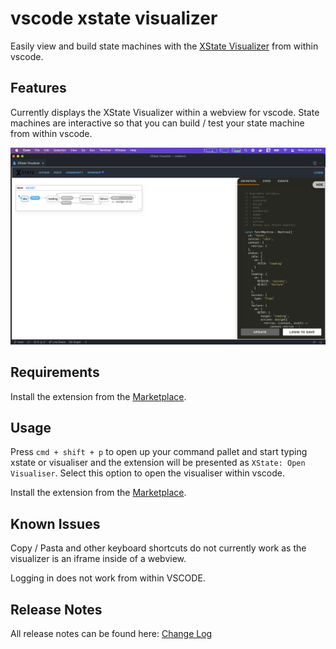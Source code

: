 # vscode xstate visualizer

Easily view and build state machines with the [XState Visualizer](https://xstate.js.org/viz/ "XState Viz") from within vscode.

## Features

Currently displays the XState Visualizer within a webview for vscode. State machines are interactive so that you can build / test your state machine from within vscode.

![XState Visualizer](https://github.com/damiensedgwick/vscode-xstate-visualizer/blob/main/images/xstate-viz.png?raw=true "Xstate Visualizer")

## Requirements

Install the extension from the [Marketplace](https://marketplace.visualstudio.com/items?itemName=dksedgwick.xstateviz).

## Usage

Press `cmd + shift + p` to open up your command pallet and start typing xstate or visualiser and the extension will be presented as `XState: Open Visualiser`. Select this option to open the visualiser within vscode.

Install the extension from the [Marketplace](https://marketplace.visualstudio.com/items?itemName=dksedgwick.xstateviz).

## Known Issues

Copy / Pasta and other keyboard shortcuts do not currently work as the visualizer is an iframe inside of a webview.

Logging in does not work from within VSCODE.

## Release Notes

All release notes can be found here: [Change Log](https://github.com/damiensedgwick/vscode-xstate-visualizer/blob/main/CHANGELOG.md)
